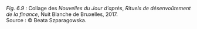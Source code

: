 *Fig. 6.9 :* Collage des *Nouvelles du Jour d'après*, *Rituels de désenvoûtement de la finance*, Nuit Blanche de Bruxelles, 2017.  
Source : © Beata Szparagowska.